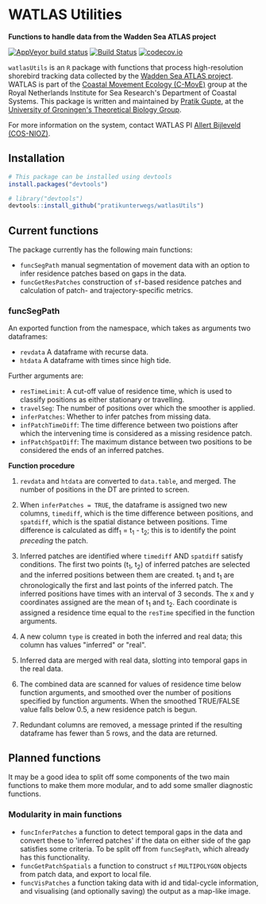 # WATLAS Utilities

**Functions to handle data from the Wadden Sea ATLAS project**

<!-- badges: start -->
  [![AppVeyor build status](https://ci.appveyor.com/api/projects/status/github/pratikunterwegs/watlasUtils?branch=devbranch&svg=true)](https://ci.appveyor.com/project/pratikunterwegs/watlasUtils) [![Build Status](https://travis-ci.org/pratikunterwegs/watlasUtils.svg?branch=master)](https://travis-ci.org/pratikunterwegs/watlasUtils) [![codecov.io](https://codecov.io/github/pratikunterwegs/watlasUtils/coverage.svg?branch=master)](https://codecov.io/github/pratikunterwegs/watlasUtils/branch/master)
<!-- badges: end -->

`watlasUtils` is an `R` package with functions that process high-resolution shorebird tracking data collected by the [Wadden Sea ATLAS project](https://www.nioz.nl/en/about/cos/coastal-movement-ecology/shorebird-tracking/watlas-tracking-regional-movements). WATLAS is part of the [Coastal Movement Ecology (C-MovE)](https://www.nioz.nl/en/about/cos/coastal-movement-ecology) group at the Royal Netherlands Institute for Sea Research's Department of Coastal Systems. This package is written and maintained by [Pratik Gupte](https://www.rug.nl/staff/p.r.gupte), at the [University of Groningen's Theoretical Biology Group](https://www.rug.nl/research/gelifes/tres/).

For more information on the system, contact WATLAS PI [Allert Bijleveld (COS-NIOZ)](https://www.nioz.nl/en/about/organisation/staff/allert-bijleveld).

## Installation

```r
# This package can be installed using devtools
install.packages("devtools")

# library("devtools")
devtools::install_github("pratikunterwegs/watlasUtils")
```

## Current functions

The package currently has the following main functions:

  - `funcSegPath` manual segmentation of movement data with an option to infer residence patches based on gaps in the data.
  - `funcGetResPatches` construction of `sf`-based residence patches and calculation of patch- and trajectory-specific metrics.

### funcSegPath

An exported function from the namespace, which takes as arguments two dataframes:


  - `revdata` A dataframe with recurse data.
  - `htdata` A dataframe with times since high tide.

Further arguments are:

 - `resTimeLimit`: A cut-off value of residence time, which is used to classify positions as either stationary or travelling.
 - `travelSeg`: The number of positions over which the smoother is applied.
 - `inferPatches`: Whether to infer patches from missing data.
 - `infPatchTimeDiff`: The time difference between two poistions after which the intervening time is considered as a missing residence patch.
 - `infPatchSpatDiff`: The maximum distance between two positions to be considered the ends of an inferred patches.

**Function procedure**

1. `revdata` and `htdata` are converted to `data.table`, and merged. The number of positions in the DT are printed to screen.

2. When `inferPatches = TRUE`, the dataframe is assigned two new columns, `timediff`, which is the time difference between positions, and `spatdiff`, which is the spatial distance between positions. Time difference is calculated as diff<sub>1</sub> = t<sub>1</sub> - t<sub>2</sub>; this is to identify the point _preceding_ the patch.

3. Inferred patches are identified where `timediff` AND `spatdiff` satisfy conditions. The first two points (t<sub>1</sub>, t<sub>2</sub>) of inferred patches are selected and the inferred positions between them are created. t<sub>1</sub> and t<sub>1</sub> are chronologically the first and last points of the inferred patch. The inferred positions have times with an interval of 3 seconds. The x and y coordinates assigned are the mean of t<sub>1</sub> and t<sub>2</sub>. Each coordinate is assigned a residence time equal to the `resTime` specified in the function arguments.

4. A new column `type` is created in both the inferred and real data; this column has values "inferred" or "real".

5. Inferred data are merged with real data, slotting into temporal gaps in the real data.

6. The combined data are scanned for values of residence time below function arguments, and smoothed over the number of positions specified by function arguments. When the smoothed TRUE/FALSE value falls below 0.5, a new residence patch is begun.

7. Redundant columns are removed, a message printed if the resulting dataframe has fewer than 5 rows, and the data are returned.


## Planned functions

It may be a good idea to split off some components of the two main functions to make them more modular, and to add some smaller diagnostic functions.

### Modularity in main functions

- `funcInferPatches` a function to detect temporal gaps in the data and convert these to 'inferred patches' if the data on either side of the gap satisfies some criteria. To be split off from `funcSegPath`, which already has this functionality.
- `funcGetPatchSpatials` a function to construct `sf` `MULTIPOLYGON` objects from patch data, and export to local file.
- `funcVisPatches` a function taking data with id and tidal-cycle information, and visualising (and optionally saving) the output as a map-like image.
